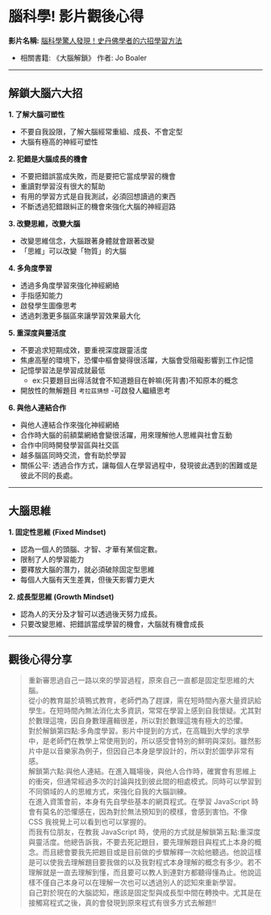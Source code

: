 # 腦科學! 影片觀後心得

**影片名稱:** [腦科學驚人發現！史丹佛學者的六招學習方法](https://www.youtube.com/watch?v=DgbSc6Ys710&ab_channel=%E8%B6%85%E7%B4%9A%E6%AD%AASuperY)

- 相關書籍: 《大腦解鎖》 作者: Jo Boaler

---

## **解鎖大腦六大招**

**1. 了解大腦可塑性**

- 不要自我設限，了解大腦經常重組、成長、不會定型
- 大腦有極高的神經可塑性

**2. 犯錯是大腦成長的機會**

- 不要把錯誤當成失敗，而是要把它當成學習的機會
- 重讀對學習沒有很大的幫助
- 有用的學習方式是自我測試，必須回想讀過的東西
- 不斷透過犯錯跟糾正的機會來強化大腦的神經迴路

**3. 改變思維，改變大腦**

- 改變思維信念，大腦跟著身體就會跟著改變
- 「思維」可以改變「物質」的大腦

**4. 多角度學習**

- 透過多角度學習來強化神經網絡
- 手指感知能力
- 啟發學生圖像思考
- 透過刺激更多腦區來讓學習效果最大化

**5. 重深度與靈活度**

- 不要追求短期成效，要重視深度跟靈活度
- 焦慮高壓的環境下，恐懼中樞會變得很活躍，大腦會受阻礙影響到工作記憶
- 記憶學習法是學習成就最低
  - ex:只要題目出得活就會不知道題目在幹嘛(死背書)不知原本的概念
- 開放性的無解題目 `考拉茲猜想` -可啟發人繼續思考

**6. 與他人連結合作**

- 與他人連結合作來強化神經網絡
- 合作時大腦的前額葉網絡會變很活躍，用來理解他人思維與社會互動
- 合作中同時開發學習區與社交區
- 越多腦區同時交流，會有助於學習
- 關係公平: 透過合作方式，讓每個人在學習過程中，發現彼此遇到的困難或是彼此不同的長處。

---

## 大腦思維

**1. 固定性思維 (Fixed Mindset)**

- 認為一個人的頭腦、才智、才華有某個定數。
- 限制了人的學習能力
- 要釋放大腦的潛力，就必須破除固定型思維
- 每個人大腦有天生差異，但後天影響力更大

**2. 成長型思維 (Growth Mindset)**

- 認為人的天分及才智可以透過後天努力成長。
- 只要改變思維、把錯誤當成學習的機會，大腦就有機會成長

---

## 觀後心得分享

> 重新審思過自己一路以來的學習過程，原來自己一直都是固定型思維的大腦。<br>
> 從小的教育屬於填鴨式教育，老師們為了趕課，需在短時間內塞大量資訊給學生。在短時間內無法消化太多資訊，常常在學習上感到自我懷疑。尤其對於數理這塊，因自身數理邏輯很差，所以對於數理這塊有極大的恐懼。<br>
> 對於解鎖第四點:多角度學習。影片中提到的方式，在高職到大學的求學中，是老師們在教學上常使用到的，所以感受會特別的鮮明與深刻。雖然影片中是以音樂家為例子，但因自己本身是學設計的，所以對於圖學非常有感。<br>
> 解鎖第六點:與他人連結。在進入職場後，與他人合作時，確實會有思維上的衝突，但通常經過多次的討論與找到彼此間的相處模式。同時可以學習到不同領域的人的思維方式，來強化自我的大腦訓練。<br>
> 在進入資策會前，本身有先自學些基本的網頁程式。在學習 JavaScript 時會有莫名的恐懼感在，因為對於無法預知到的模樣，會感到害怕。不像 CSS 我視覺上可以看到也可以掌握的。<br>
> 而我有位朋友，在教我 JavaScript 時，使用的方式就是解鎖第五點:重深度與靈活度。他總告訴我，不要去死記題目，要先理解題目與程式上本身的概念。而且總會要我先把題目或是目前做的步驟解釋一次給他聽過。他說這樣是可以使我去理解題目要我做的以及我對程式本身理解的概念有多少。若不理解就是一直去理解到懂，而且要可以教人到連對方都聽得懂為止。他說這樣不僅自己本身可以在理解一次也可以透過別人的認知來重新學習。<br>
> 自己對於現在的大腦認知，應該是固定型與成長型中間在轉換中。尤其是在接觸寫程式之後，真的會發現到原來程式有很多方式去解題!!
